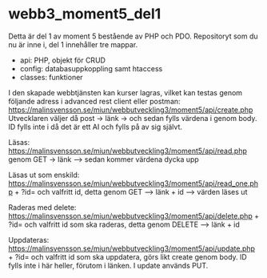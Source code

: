 # webb3_moment5_del1

Detta är del 1 av moment 5 bestående av PHP och PDO. 
Repositoryt som du nu är inne i, del 1 innehåller tre mappar.
- api: PHP, objekt för CRUD
- config: databasuppkoppling samt htaccess 
- classes: funktioner

I den skapade webbtjänsten kan kurser lagras, vilket kan testas genom följande adress i advanced rest client eller postman:
https://malinsvensson.se/miun/webbutveckling3/moment5/api/create.php 
Utvecklaren väljer då post -> länk -> och sedan fylls värdena i genom body. ID fylls inte i då det är ett AI och fylls på av sig självt. 

Läsas: https://malinsvensson.se/miun/webbutveckling3/moment5/api/read.php genom GET -> länk --> sedan kommer värdena dycka upp

Läsas ut som enskild: https://malinsvensson.se/miun/webbutveckling3/moment5/api/read_one.php  + ?id= och valfritt id, detta genom GET --> länk + id --> värden läses ut

Raderas med delete: https://malinsvensson.se/miun/webbutveckling3/moment5/api/delete.php + ?id= och valfritt id som ska raderas, detta genom DELETE --> länk + id

Uppdateras: https://malinsvensson.se/miun/webbutveckling3/moment5/api/update.php + ?id= och valfritt id som ska uppdatera, görs likt create genom body. ID fylls inte i här heller, förutom i länken. I update används PUT. 

